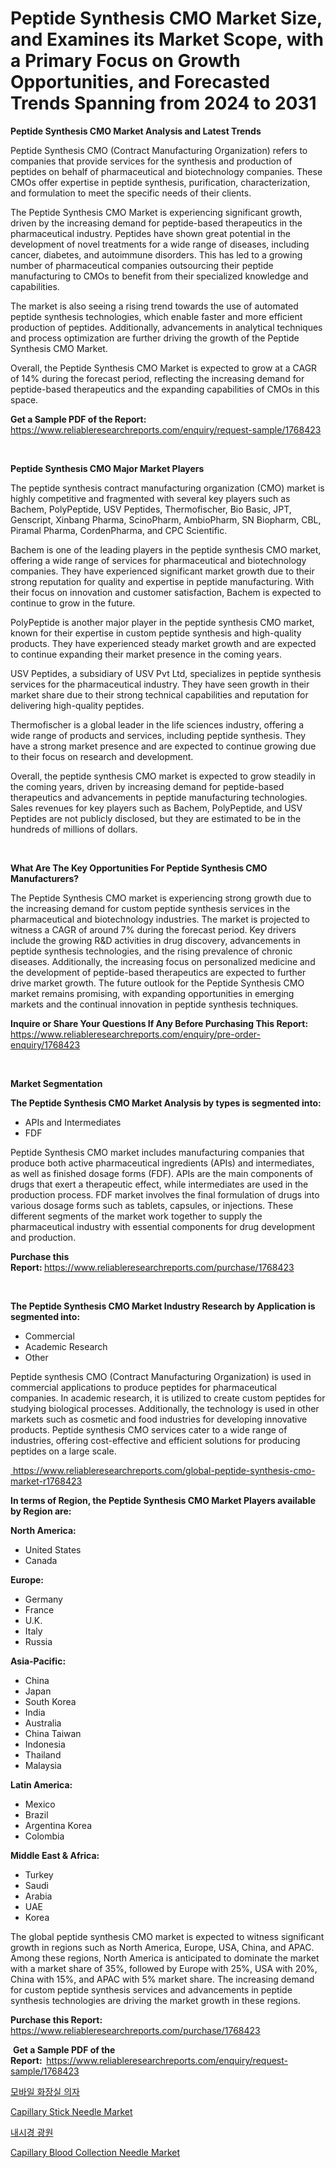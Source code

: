 <p><h1>Peptide Synthesis CMO Market Size, and Examines its Market Scope, with a Primary Focus on Growth Opportunities, and Forecasted Trends Spanning from 2024 to 2031</h1></p><p><strong>Peptide Synthesis CMO Market Analysis and Latest Trends</strong></p>
<p><p>Peptide Synthesis CMO (Contract Manufacturing Organization) refers to companies that provide services for the synthesis and production of peptides on behalf of pharmaceutical and biotechnology companies. These CMOs offer expertise in peptide synthesis, purification, characterization, and formulation to meet the specific needs of their clients.</p><p>The Peptide Synthesis CMO Market is experiencing significant growth, driven by the increasing demand for peptide-based therapeutics in the pharmaceutical industry. Peptides have shown great potential in the development of novel treatments for a wide range of diseases, including cancer, diabetes, and autoimmune disorders. This has led to a growing number of pharmaceutical companies outsourcing their peptide manufacturing to CMOs to benefit from their specialized knowledge and capabilities.</p><p>The market is also seeing a rising trend towards the use of automated peptide synthesis technologies, which enable faster and more efficient production of peptides. Additionally, advancements in analytical techniques and process optimization are further driving the growth of the Peptide Synthesis CMO Market.</p><p>Overall, the Peptide Synthesis CMO Market is expected to grow at a CAGR of 14% during the forecast period, reflecting the increasing demand for peptide-based therapeutics and the expanding capabilities of CMOs in this space.</p></p>
<p><strong>Get a Sample PDF of the Report:&nbsp;</strong> <a href="https://www.reliableresearchreports.com/enquiry/request-sample/1768423">https://www.reliableresearchreports.com/enquiry/request-sample/1768423</a></p>
<p>&nbsp;</p>
<p><strong>Peptide Synthesis CMO Major Market Players</strong></p>
<p><p>The peptide synthesis contract manufacturing organization (CMO) market is highly competitive and fragmented with several key players such as Bachem, PolyPeptide, USV Peptides, Thermofischer, Bio Basic, JPT, Genscript, Xinbang Pharma, ScinoPharm, AmbioPharm, SN Biopharm, CBL, Piramal Pharma, CordenPharma, and CPC Scientific.</p><p>Bachem is one of the leading players in the peptide synthesis CMO market, offering a wide range of services for pharmaceutical and biotechnology companies. They have experienced significant market growth due to their strong reputation for quality and expertise in peptide manufacturing. With their focus on innovation and customer satisfaction, Bachem is expected to continue to grow in the future.</p><p>PolyPeptide is another major player in the peptide synthesis CMO market, known for their expertise in custom peptide synthesis and high-quality products. They have experienced steady market growth and are expected to continue expanding their market presence in the coming years.</p><p>USV Peptides, a subsidiary of USV Pvt Ltd, specializes in peptide synthesis services for the pharmaceutical industry. They have seen growth in their market share due to their strong technical capabilities and reputation for delivering high-quality peptides.</p><p>Thermofischer is a global leader in the life sciences industry, offering a wide range of products and services, including peptide synthesis. They have a strong market presence and are expected to continue growing due to their focus on research and development.</p><p>Overall, the peptide synthesis CMO market is expected to grow steadily in the coming years, driven by increasing demand for peptide-based therapeutics and advancements in peptide manufacturing technologies. Sales revenues for key players such as Bachem, PolyPeptide, and USV Peptides are not publicly disclosed, but they are estimated to be in the hundreds of millions of dollars.</p></p>
<p>&nbsp;</p>
<p><strong>What Are The Key Opportunities For Peptide Synthesis CMO Manufacturers?</strong></p>
<p><p>The Peptide Synthesis CMO market is experiencing strong growth due to the increasing demand for custom peptide synthesis services in the pharmaceutical and biotechnology industries. The market is projected to witness a CAGR of around 7% during the forecast period. Key drivers include the growing R&D activities in drug discovery, advancements in peptide synthesis technologies, and the rising prevalence of chronic diseases. Additionally, the increasing focus on personalized medicine and the development of peptide-based therapeutics are expected to further drive market growth. The future outlook for the Peptide Synthesis CMO market remains promising, with expanding opportunities in emerging markets and the continual innovation in peptide synthesis techniques.</p></p>
<p><strong>Inquire or Share Your Questions If Any Before Purchasing This Report:</strong> <a href="https://www.reliableresearchreports.com/enquiry/pre-order-enquiry/1768423">https://www.reliableresearchreports.com/enquiry/pre-order-enquiry/1768423</a></p>
<p>&nbsp;</p>
<p><strong>Market Segmentation</strong></p>
<p><strong>The Peptide Synthesis CMO Market Analysis by types is segmented into:</strong></p>
<p><ul><li>APIs and Intermediates</li><li>FDF</li></ul></p>
<p><p>Peptide Synthesis CMO market includes manufacturing companies that produce both active pharmaceutical ingredients (APIs) and intermediates, as well as finished dosage forms (FDF). APIs are the main components of drugs that exert a therapeutic effect, while intermediates are used in the production process. FDF market involves the final formulation of drugs into various dosage forms such as tablets, capsules, or injections. These different segments of the market work together to supply the pharmaceutical industry with essential components for drug development and production.</p></p>
<p><strong>Purchase this Report:&nbsp;</strong><a href="https://www.reliableresearchreports.com/purchase/1768423">https://www.reliableresearchreports.com/purchase/1768423</a></p>
<p>&nbsp;</p>
<p><strong>The Peptide Synthesis CMO Market Industry Research by Application is segmented into:</strong></p>
<p><ul><li>Commercial</li><li>Academic Research</li><li>Other</li></ul></p>
<p><p>Peptide synthesis CMO (Contract Manufacturing Organization) is used in commercial applications to produce peptides for pharmaceutical companies. In academic research, it is utilized to create custom peptides for studying biological processes. Additionally, the technology is used in other markets such as cosmetic and food industries for developing innovative products. Peptide synthesis CMO services cater to a wide range of industries, offering cost-effective and efficient solutions for producing peptides on a large scale.</p></p>
<p><a href="https://www.reliableresearchreports.com/global-peptide-synthesis-cmo-market-r1768423">&nbsp;https://www.reliableresearchreports.com/global-peptide-synthesis-cmo-market-r1768423</a></p>
<p><strong>In terms of Region, the Peptide Synthesis CMO Market Players available by Region are:</strong></p>
<p>
    <p> <strong> North America: </strong>
        <ul>
            <li>United States</li>
            <li>Canada</li>
        </ul>
        </p> 
    <p> <strong> Europe: </strong>
        <ul>
            <li>Germany</li>
            <li>France</li>
            <li>U.K.</li>
            <li>Italy</li>
            <li>Russia</li>
        </ul>
        </p> 
    <p> <strong> Asia-Pacific: </strong>
        <ul>
            <li>China</li>
            <li>Japan</li>
            <li>South Korea</li>
            <li>India</li>
            <li>Australia</li>
            <li>China Taiwan</li>
            <li>Indonesia</li>
            <li>Thailand</li>
            <li>Malaysia</li>
        </ul>
        </p> 
    <p> <strong> Latin America: </strong>
        <ul>
            <li>Mexico</li>
            <li>Brazil</li>
            <li>Argentina Korea</li>
            <li>Colombia</li>
        </ul>
        </p> 
    <p> <strong> Middle East & Africa: </strong>
        <ul>
            <li>Turkey</li>
            <li>Saudi</li>
            <li>Arabia</li>
            <li>UAE</li>
            <li>Korea</li>
        </ul>
    </p>
    </p>
<p><p>The global peptide synthesis CMO market is expected to witness significant growth in regions such as North America, Europe, USA, China, and APAC. Among these regions, North America is anticipated to dominate the market with a market share of 35%, followed by Europe with 25%, USA with 20%, China with 15%, and APAC with 5% market share. The increasing demand for custom peptide synthesis services and advancements in peptide synthesis technologies are driving the market growth in these regions.</p></p>
<p><strong>Purchase this Report: </strong><a href="https://www.reliableresearchreports.com/purchase/1768423">https://www.reliableresearchreports.com/purchase/1768423</a></p>
<p>&nbsp;<strong>Get a Sample PDF of the Report:&nbsp;&nbsp;</strong><a href="https://www.reliableresearchreports.com/enquiry/request-sample/1768423">https://www.reliableresearchreports.com/enquiry/request-sample/1768423</a></p>
<p><strong></strong></p>
<p><p><a href="https://github.com/royErdmtyan906778/Market-Research-Report-List-1/blob/main/334751446793.md">모바일 화장실 의자</a></p><p><a href="https://github.com/kathiaseamanalvaradovlprc2h/Market-Research-Report-List-2/blob/main/capillary-stick-needle-market.md">Capillary Stick Needle Market</a></p><p><a href="https://github.com/valroy852/Market-Research-Report-List-1/blob/main/427657946794.md">내시경 광원</a></p><p><a href="https://github.com/wusalecollins540tpqoz/Market-Research-Report-List-2/blob/main/capillary-blood-collection-needle-market.md">Capillary Blood Collection Needle Market</a></p></p>